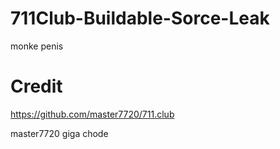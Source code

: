 # 711Club-Buildable-Sorce-Leak
monke penis

# Credit

https://github.com/master7720/711.club 

master7720 giga chode
